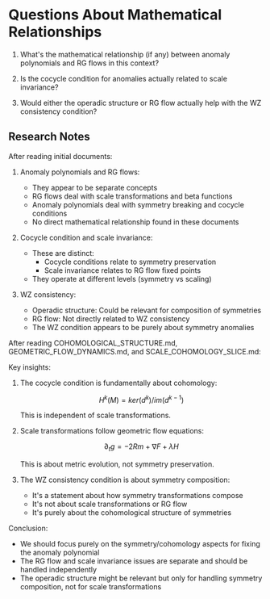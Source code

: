# Questions About Mathematical Relationships

1. What's the mathematical relationship (if any) between anomaly polynomials and RG flows in this context?

2. Is the cocycle condition for anomalies actually related to scale invariance?

3. Would either the operadic structure or RG flow actually help with the WZ consistency condition?

## Research Notes

After reading initial documents:

1. Anomaly polynomials and RG flows:
   - They appear to be separate concepts
   - RG flows deal with scale transformations and beta functions
   - Anomaly polynomials deal with symmetry breaking and cocycle conditions
   - No direct mathematical relationship found in these documents

2. Cocycle condition and scale invariance:
   - These are distinct:
     - Cocycle conditions relate to symmetry preservation
     - Scale invariance relates to RG flow fixed points
   - They operate at different levels (symmetry vs scaling)

3. WZ consistency:
   - Operadic structure: Could be relevant for composition of symmetries
   - RG flow: Not directly related to WZ consistency
   - The WZ condition appears to be purely about symmetry anomalies

After reading COHOMOLOGICAL_STRUCTURE.md, GEOMETRIC_FLOW_DYNAMICS.md, and SCALE_COHOMOLOGY_SLICE.md:

Key insights:
1. The cocycle condition is fundamentally about cohomology:
   ```math
   H^k(M) = ker(d^k)/im(d^{k-1})
   ```
   This is independent of scale transformations.

2. Scale transformations follow geometric flow equations:
   ```math
   ∂_t g = -2Rm + ∇F + λH
   ```
   This is about metric evolution, not symmetry preservation.

3. The WZ consistency condition is about symmetry composition:
   - It's a statement about how symmetry transformations compose
   - It's not about scale transformations or RG flow
   - It's purely about the cohomological structure of symmetries

Conclusion:
- We should focus purely on the symmetry/cohomology aspects for fixing the anomaly polynomial
- The RG flow and scale invariance issues are separate and should be handled independently
- The operadic structure might be relevant but only for handling symmetry composition, not for scale transformations 
